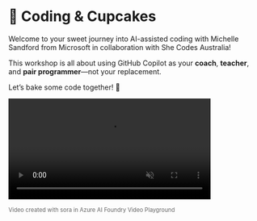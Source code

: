 # 🍰 Coding & Cupcakes

Welcome to your sweet journey into AI-assisted coding with Michelle Sandford from Microsoft in collaboration with She Codes Australia!

This workshop is all about using GitHub Copilot as your **coach**, **teacher**, and **pair programmer**—not your replacement.

Let’s bake some code together! 🧁

<!-- 
  This snippet embeds a video directly into your Markdown document.
  - `autoplay`: Starts the video automatically.
  - `loop`: Repeats the video forever, just like a GIF.
  - `muted`: Mutes the video, which is usually required for autoplay to work in browsers.
  - `playsinline`: Ensures the video plays inline on mobile devices.
  - `width`: (Optional) Controls the display size.
  Replace "your-video.mp4" with your actual video file path or URL.
-->
<video src="assets/20250708-111619-sora.mp4" autoplay loop muted playsinline width="400"></video>

<p style="font-size: 0.8em; color: #666;">Video created with sora in Azure AI Foundry Video Playground</p>